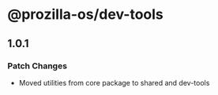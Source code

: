 # @prozilla-os/dev-tools

## 1.0.1

### Patch Changes

- Moved utilities from core package to shared and dev-tools
